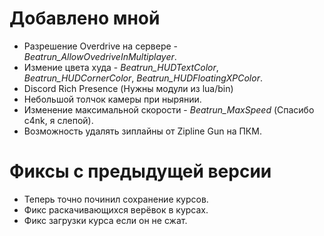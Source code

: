 # Добавлено мной
* Разрешение Overdrive на сервере - *Beatrun_AllowOvedriveInMultiplayer*.
* Измение цвета худа - *Beatrun_HUDTextColor*, *Beatrun_HUDCornerColor*, *Beatrun_HUDFloatingXPColor*.
* Discord Rich Presence (Нужны модули из lua/bin)
* Небольшой толчок камеры при нырянии.
* Изменение максимальной скорости - *Beatrun_MaxSpeed* (Спасибо c4nk, я слепой).
* Возможность удалять зиплайны от Zipline Gun на ПКМ.

# Фиксы с предыдущей версии
* Теперь точно починил сохранение курсов.
* Фикс раскачивающихся верёвок в курсах.
* Фикс загрузки курса если он не сжат.